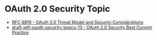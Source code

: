 # OAuth 2.0 Security Topic

* [RFC 6819 - OAuth 2.0 Threat Model and Security Considerations](https://tools.ietf.org/html/rfc6819)
* [draft-ietf-oauth-security-topics-13 - OAuth 2.0 Security Best Current Practice](https://tools.ietf.org/html/draft-ietf-oauth-security-topics-13)
